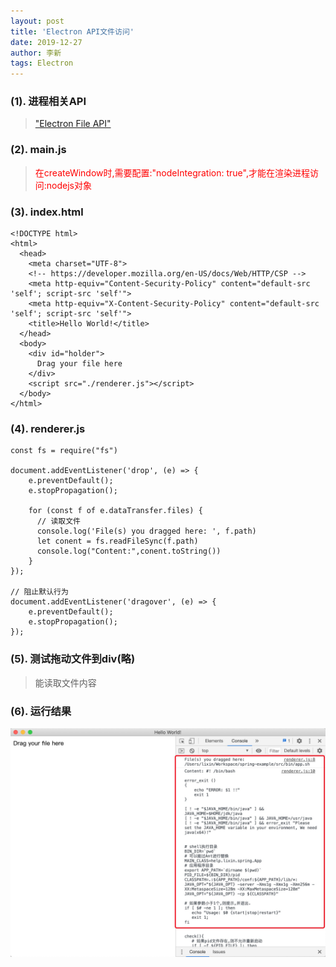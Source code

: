 ```yaml
---
layout: post
title: 'Electron API文件访问'
date: 2019-12-27
author: 李新
tags: Electron
---
```


### (1). 进程相关API
> ["Electron File API"](https://www.electronjs.org/docs/api/file-object)

### (2). main.js
> <font color='red'>在createWindow时,需要配置:"nodeIntegration: true",才能在渲染进程访问:nodejs对象</font>
### (3). index.html
```
<!DOCTYPE html>
<html>
  <head>
    <meta charset="UTF-8">
    <!-- https://developer.mozilla.org/en-US/docs/Web/HTTP/CSP -->
    <meta http-equiv="Content-Security-Policy" content="default-src 'self'; script-src 'self'">
    <meta http-equiv="X-Content-Security-Policy" content="default-src 'self'; script-src 'self'">
    <title>Hello World!</title>
  </head>
  <body>
    <div id="holder">
      Drag your file here
    </div>
    <script src="./renderer.js"></script>
  </body>
</html>
```
### (4). renderer.js
```
const fs = require("fs")

document.addEventListener('drop', (e) => {
    e.preventDefault();
    e.stopPropagation();

    for (const f of e.dataTransfer.files) {
      // 读取文件
      console.log('File(s) you dragged here: ', f.path)
      let conent = fs.readFileSync(f.path)
      console.log("Content:",conent.toString())
    }
});

// 阻止默认行为
document.addEventListener('dragover', (e) => {
    e.preventDefault();
    e.stopPropagation();
});
```
### (5). 测试拖动文件到div(略)
> 能读取文件内容

### (6). 运行结果
!["Electron File操作"](/assets/electron/imgs/electron-file.jpg)
